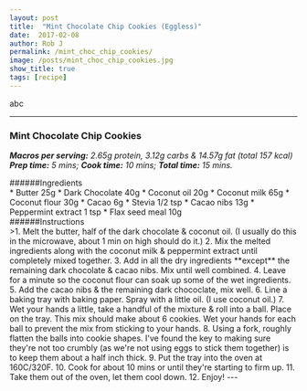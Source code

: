 ```yaml
---
layout: post
title:  "Mint Chocolate Chip Cookies (Eggless)"
date:  2017-02-08
author: Rob J
permalink: /mint_choc_chip_cookies/
image: /posts/mint_choc_chip_cookies.jpg
show_title: true
tags: [recipe]
---
```

abc

---

### Mint Chocolate Chip Cookies
__*Macros per serving:*__ _2.65g protein, 3.12g carbs & 14.57g fat (total 157 kcal)_  
__*Prep time:*__ _5 mins;_ __*Cook time:*__ _10 mins;_ __*Total time:*__ _15 mins._

<div class='ingredient_title' markdown='1'>
######Ingredients
</div>

<div class='ingredient_list' markdown='1'>
* Butter 25g
* Dark Chocolate 40g
* Coconut oil 20g
* Coconut milk 65g
* Coconut flour 30g
* Cacao 6g
* Stevia 1/2 tsp
* Cacao nibs 13g
* Peppermint extract 1 tsp
* Flax seed meal 10g
</div>
<div class='ingredient_title' markdown='1'>
######Instructions
</div>
>1. Melt the butter, half of the dark chocolate & coconut oil.  (I usually do this in the microwave, about 1 min on high should do it.)
2. Mix the melted ingredients along with the coconut milk & peppermint extract until completely mixed together.
3. Add in all the dry ingredients **except** the remaining dark chocolate & cacao nibs.  Mix until well combined.
4. Leave for a minute so the coconut flour can soak up some of the wet ingredients.
5. Add the cacao nibs & the remaining dark chococlate, mix well.
6. Line a baking tray with baking paper.  Spray with a little oil. (I use coconut oil.)
7. Wet your hands a little, take a handful of the mixture & roll into a ball.  Place on the tray.  This mix should make about 6 cookies.  Wet your hands for each ball to prevent the mix from sticking to your hands.
8. Using a fork, roughly flatten the balls into cookie shapes.  I've found the key to making sure they're not too crumbly (as we're not using eggs to stick them together) is to keep them about a half inch thick.
9. Put the tray into the oven at 160C/320F.
10. Cook for about 10 mins or until they're starting to firm up.
11. Take them out of the oven, let them cool down.
12. Enjoy!
---

